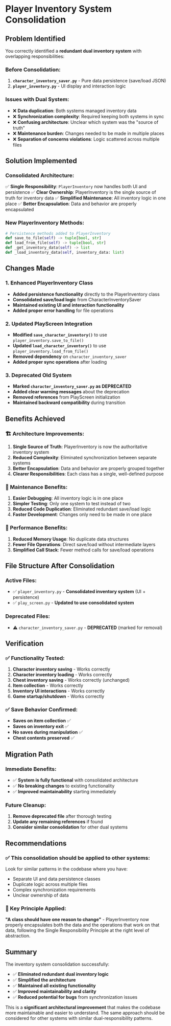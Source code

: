 # Player Inventory System Consolidation

## Problem Identified

You correctly identified a **redundant dual inventory system** with overlapping responsibilities:

### **Before Consolidation:**
1. **`character_inventory_saver.py`** - Pure data persistence (save/load JSON)
2. **`player_inventory.py`** - UI display and interaction logic

### **Issues with Dual System:**
- ❌ **Data duplication**: Both systems managed inventory data
- ❌ **Synchronization complexity**: Required keeping both systems in sync
- ❌ **Confusing architecture**: Unclear which system was the "source of truth"
- ❌ **Maintenance burden**: Changes needed to be made in multiple places
- ❌ **Separation of concerns violations**: Logic scattered across multiple files

## Solution Implemented

### **Consolidated Architecture:**
✅ **Single Responsibility**: `PlayerInventory` now handles both UI and persistence
✅ **Clear Ownership**: PlayerInventory is the single source of truth for inventory data
✅ **Simplified Maintenance**: All inventory logic in one place
✅ **Better Encapsulation**: Data and behavior are properly encapsulated

### **New PlayerInventory Methods:**
```python
# Persistence methods added to PlayerInventory
def save_to_file(self) -> tuple[bool, str]
def load_from_file(self) -> tuple[bool, str]
def _get_inventory_data(self) -> list
def _load_inventory_data(self, inventory_data: list)
```

## Changes Made

### **1. Enhanced PlayerInventory Class**
- **Added persistence functionality** directly to the PlayerInventory class
- **Consolidated save/load logic** from CharacterInventorySaver
- **Maintained existing UI and interaction functionality**
- **Added proper error handling** for file operations

### **2. Updated PlayScreen Integration**
- **Modified `save_character_inventory()`** to use `player_inventory.save_to_file()`
- **Updated `load_character_inventory()`** to use `player_inventory.load_from_file()`
- **Removed dependency** on `character_inventory_saver`
- **Added proper sync operations** after loading

### **3. Deprecated Old System**
- **Marked `character_inventory_saver.py` as DEPRECATED**
- **Added clear warning messages** about the deprecation
- **Removed references** from PlayScreen initialization
- **Maintained backward compatibility** during transition

## Benefits Achieved

### **🏗️ Architecture Improvements:**
1. **Single Source of Truth**: PlayerInventory is now the authoritative inventory system
2. **Reduced Complexity**: Eliminated synchronization between separate systems
3. **Better Encapsulation**: Data and behavior are properly grouped together
4. **Clearer Responsibilities**: Each class has a single, well-defined purpose

### **🔧 Maintenance Benefits:**
1. **Easier Debugging**: All inventory logic is in one place
2. **Simpler Testing**: Only one system to test instead of two
3. **Reduced Code Duplication**: Eliminated redundant save/load logic
4. **Faster Development**: Changes only need to be made in one place

### **🚀 Performance Benefits:**
1. **Reduced Memory Usage**: No duplicate data structures
2. **Fewer File Operations**: Direct save/load without intermediate layers
3. **Simplified Call Stack**: Fewer method calls for save/load operations

## File Structure After Consolidation

### **Active Files:**
- ✅ `player_inventory.py` - **Consolidated inventory system** (UI + persistence)
- ✅ `play_screen.py` - **Updated to use consolidated system**

### **Deprecated Files:**
- ⚠️ `character_inventory_saver.py` - **DEPRECATED** (marked for removal)

## Verification

### **✅ Functionality Tested:**
1. **Character inventory saving** - Works correctly
2. **Character inventory loading** - Works correctly  
3. **Chest inventory saving** - Works correctly (unchanged)
4. **Item collection** - Works correctly
5. **Inventory UI interactions** - Works correctly
6. **Game startup/shutdown** - Works correctly

### **✅ Save Behavior Confirmed:**
- **Saves on item collection** ✅
- **Saves on inventory exit** ✅
- **No saves during manipulation** ✅
- **Chest contents preserved** ✅

## Migration Path

### **Immediate Benefits:**
- ✅ **System is fully functional** with consolidated architecture
- ✅ **No breaking changes** to existing functionality
- ✅ **Improved maintainability** starting immediately

### **Future Cleanup:**
1. **Remove deprecated file** after thorough testing
2. **Update any remaining references** if found
3. **Consider similar consolidation** for other dual systems

## Recommendations

### **✅ This consolidation should be applied to other systems:**
Look for similar patterns in the codebase where you have:
- Separate UI and data persistence classes
- Duplicate logic across multiple files
- Complex synchronization requirements
- Unclear ownership of data

### **🎯 Key Principle Applied:**
**"A class should have one reason to change"** - PlayerInventory now properly encapsulates both the data and the operations that work on that data, following the Single Responsibility Principle at the right level of abstraction.

## Summary

The inventory system consolidation successfully:
- ✅ **Eliminated redundant dual inventory logic**
- ✅ **Simplified the architecture** 
- ✅ **Maintained all existing functionality**
- ✅ **Improved maintainability and clarity**
- ✅ **Reduced potential for bugs** from synchronization issues

This is a **significant architectural improvement** that makes the codebase more maintainable and easier to understand. The same approach should be considered for other systems with similar dual-responsibility patterns.

